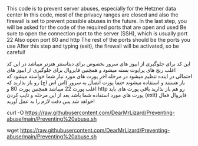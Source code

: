 This code is to prevent server abuses, especially for the Hetzner data center
In this code, most of the privacy ranges are closed and also the firewall is set to prevent possible abuses in the future.
In the last step, you will be asked for the code of the required ports that are open and used
Be sure to open the connection port to the server (SSH), which is usually port 22
Also open port 80 and http
The rest of the ports should be the ports you use
After this step and typing (exit), the firewall will be activated, so be careful!

این کد برای جلوگیری از ابیوز های سرور بخصوص برای دیتاسنتر هتزنر میباشد 
در این کد اغلب رنج های پرایوت بسته میشود و همچنین فایروال برای جلوگیری از ابیوز های احتمالی در اینده تنظیم میشود 
در مرحله اخر پورت های مورد نیاز شما خواسته میشود که باز هستند و استفاده میشوند 
حتما پورت اتصال به سرور (اس اس اچ) رو باز بذارید که اغلب پورت 22 میباشد 
همچنین پورت 80 و http  رو هم باز بذارید 
باقی پورت های باید پورت های مورد استفاده شما باشد
بعد از این مرحله و تایپ کردن (exit) فایروال فعال خواهد شد پس دقت لازم را به عمل آورید!

curl -O https://raw.githubusercontent.com/DearMrLizard/Preventing-abuse/main/Preventing%20abuse.sh

wget https://raw.githubusercontent.com/DearMrLizard/Preventing-abuse/main/Preventing%20abuse.sh
